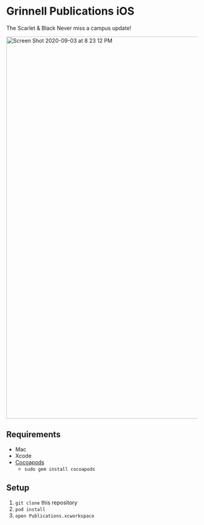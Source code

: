# Grinnell Publications iOS
The Scarlet & Black
Never miss a campus update!

<img width="1005" alt="Screen Shot 2020-09-03 at 8 23 12 PM" src="https://user-images.githubusercontent.com/25372543/92109178-858b8200-ee23-11ea-9996-166d9ba43119.png">


## Requirements
  * Mac
  * Xcode
  * [Cocoapods](https://cocoapods.org/)
    * `sudo gem install cocoapods`

## Setup
  1. `git clone` this repository
  2. `pod install`
  3. `open Publications.xcworkspace`
